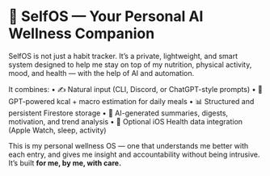 # 🧠 SelfOS — Your Personal AI Wellness Companion

SelfOS is not just a habit tracker. It’s a private, lightweight, and smart system designed to help me stay on top of my nutrition, physical activity, mood, and health — with the help of AI and automation.

It combines:
•	✍️ Natural input (CLI, Discord, or ChatGPT-style prompts)
•	🧮 GPT-powered kcal + macro estimation for daily meals
•	📊 Structured and persistent Firestore storage
•	🤖 AI-generated summaries, digests, motivation, and trend analysis
•	🍏 Optional iOS Health data integration (Apple Watch, sleep, activity)

This is my personal wellness OS — one that understands me better with each entry, and gives me insight and accountability without being intrusive. It’s built **for me, by me, with care.**